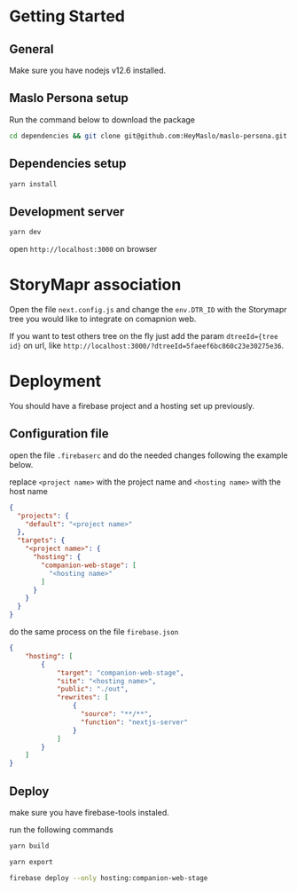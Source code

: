# Getting Started

## General

Make sure you have nodejs v12.6 installed.

## Maslo Persona setup

Run the command below to download the package

```bash
cd dependencies && git clone git@github.com:HeyMaslo/maslo-persona.git persona && cd persona && git fetch --all && git checkout colors-config && cd ../../
```

## Dependencies setup

```bash
yarn install
```

## Development server

```bash
yarn dev
```

open `http://localhost:3000` on browser


# StoryMapr association

Open the file `next.config.js` and change the `env.DTR_ID` with the Storymapr tree you would like to integrate on comapnion web.

If you want to test others tree on the fly just add the param `dtreeId={tree id}` on url, like `http://localhost:3000/?dtreeId=5faeef6bc860c23e30275e36`.

# Deployment

You should have a firebase project and a hosting set up previously.

## Configuration file

open the file `.firebaserc` and do the needed changes following the example below.

replace `<project name>` with the project name and `<hosting name>` with the host name

```json
{
  "projects": {
    "default": "<project name>"
  },
  "targets": {
    "<project name>": {
      "hosting": {
        "companion-web-stage": [
          "<hosting name>"
        ]
      }
    }
  }
}
```

do the same process on the file `firebase.json`

```json
{
    "hosting": [
        {
            "target": "companion-web-stage",
            "site": "<hosting name>",
            "public": "./out",
            "rewrites": [
                {
                  "source": "**/**",
                  "function": "nextjs-server"
                }
            ]
        }
    ]
}
```

## Deploy

make sure you have firebase-tools instaled.

run the following commands

```bash
yarn build
```

```bash
yarn export
```

```bash
firebase deploy --only hosting:companion-web-stage
```



